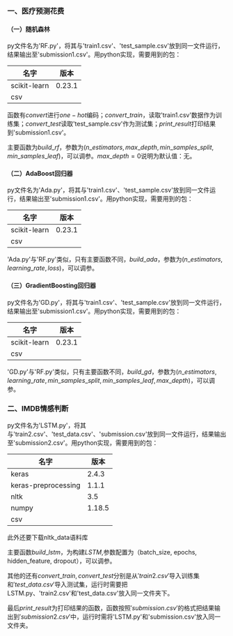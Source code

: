 ### 一、医疗预测花费

#### （一）随机森林

py文件名为'RF.py'，将其与'train1.csv'、'test_sample.csv'放到同一文件运行，结果输出至'submission1.csv'。用python实现，需要用到的包：

| 名字         | 版本   |
| ------------ | ------ |
| scikit-learn | 0.23.1 |
| csv          |        |

函数有$convert$进行$one-hot$编码；$convert\_train$，读取'train1.csv'数据作为训练集；$convert\_test$读取'test_sample.csv'作为测试集；$print\_result$打印结果到'submission1.csv'。

主要函数为$build\_rf$，参数为$(n\_estimators, max\_depth, min\_samples\_split, min\_samples\_leaf)$，可以调参。$max\_depth=0$说明为默认值：无。

#### （二）AdaBoost回归器

py文件名为'Ada.py'，将其与'train1.csv'、'test_sample.csv'放到同一文件运行，结果输出至'submission1.csv'。用python实现，需要用到的包：

| 名字         | 版本   |
| ------------ | ------ |
| scikit-learn | 0.23.1 |
| csv          |        |

'Ada.py'与'RF.py'类似，只有主要函数不同，$build\_ada$，参数为$(n\_estimators, learning\_rate, loss)$，可以调参。

#### （三）GradientBoosting回归器

py文件名为'GD.py'，将其与'train1.csv'、'test_sample.csv'放到同一文件运行，结果输出至'submission1.csv'。用python实现，需要用到的包：

| 名字         | 版本   |
| ------------ | ------ |
| scikit-learn | 0.23.1 |
| csv          |        |

'GD.py'与'RF.py'类似，只有主要函数不同，$build\_gd$，参数为$(n\_estimators, learning\_rate, min\_samples\_split, min\_samples\_leaf, max\_depth)$，可以调参。

### 二、IMDB情感判断

py文件名为'LSTM.py'，将其与'train2.csv'、'test_data.csv'、'submission.csv'放到同一文件运行，结果输出至'submission2.csv'。用python实现，需要用到的包：

| 名字                | 版本   |
| ------------------- | ------ |
| keras               | 2.4.3  |
| keras-preprocessing | 1.1.1  |
| nltk                | 3.5    |
| numpy               | 1.18.5 |
| csv                 |        |

此外还要下载nltk_data语料库

主要函数$build\_lstm$，为构建$LSTM$,参数配置为（batch_size, epochs, hidden_feature, dropout），可以调参。

其他的还有$convert\_train,convert\_test$分别是从$'train2.csv'$导入训练集和$'test\_data.csv'$导入测试集，运行时需要把LSTM.py、'train2.csv'和'test_data.csv'放入同一文件夹下。

最后$print\_result$为打印结果的函数，函数按照$'submission.csv'$的格式把结果输出到$'submission2.csv'$中，运行时需将'LSTM.py'和'submission.csv'放入同一文件夹。